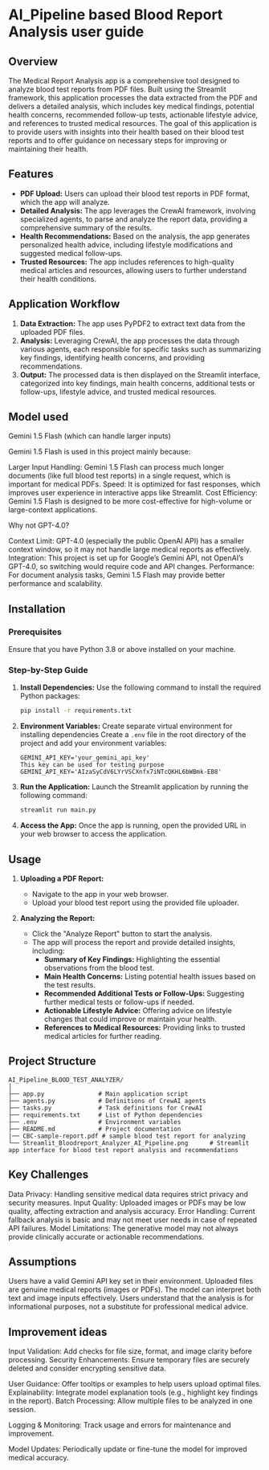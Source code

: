 #  AI_Pipeline based Blood Report Analysis user guide 

## Overview

The Medical Report Analysis app is a comprehensive tool designed to analyze blood test reports from PDF files. Built using the Streamlit framework, this application processes the data extracted from the PDF and delivers a detailed analysis, which includes key medical findings, potential health concerns, recommended follow-up tests, actionable lifestyle advice, and references to trusted medical resources. The goal of this application is to provide users with insights into their health based on their blood test reports and to offer guidance on necessary steps for improving or maintaining their health.

## Features

- **PDF Upload:** Users can upload their blood test reports in PDF format, which the app will analyze.
- **Detailed Analysis:** The app leverages the CrewAI framework, involving specialized agents, to parse and analyze the report data, providing a comprehensive summary of the results.
- **Health Recommendations:** Based on the analysis, the app generates personalized health advice, including lifestyle modifications and suggested medical follow-ups.
- **Trusted Resources:** The app includes references to high-quality medical articles and resources, allowing users to further understand their health conditions.

## Application Workflow

1. **Data Extraction:** The app uses PyPDF2 to extract text data from the uploaded PDF files.
2. **Analysis:** Leveraging CrewAI, the app processes the data through various agents, each responsible for specific tasks such as summarizing key findings, identifying health concerns, and providing recommendations.
3. **Output:** The processed data is then displayed on the Streamlit interface, categorized into key findings, main health concerns, additional tests or follow-ups, lifestyle advice, and trusted medical resources.
## Model used 
Gemini 1.5 Flash (which can handle larger inputs)

Gemini 1.5 Flash is used in this project mainly because:

Larger Input Handling: Gemini 1.5 Flash can process much longer documents (like full blood test reports) in a single request, which is important for medical PDFs.
Speed: It is optimized for fast responses, which improves user experience in interactive apps like Streamlit.
Cost Efficiency: Gemini 1.5 Flash is designed to be more cost-effective for high-volume or large-context applications.

Why not GPT-4.0?

Context Limit: GPT-4.0 (especially the public OpenAI API) has a smaller context window, so it may not handle large medical reports as effectively.
Integration: This project is set up for Google’s Gemini API, not OpenAI’s GPT-4.0, so switching would require code and API changes.
Performance: For document analysis tasks, Gemini 1.5 Flash may provide better performance and scalability.
## Installation

### Prerequisites

Ensure that you have Python 3.8 or above installed on your machine.

### Step-by-Step Guide

   
1. **Install Dependencies:**
   Use the following command to install the required Python packages:
   ```bash
   pip install -r requirements.txt
   ```

2. **Environment Variables:**
   Create separate virtual environment for installing dependencies
   Create a `.env` file in the root directory of the project and add your environment variables:
   ```plaintext
   GEMINI_API_KEY='your_gemini_api_key' 
   This key can be used for testing purpose GEMINI_API_KEY='AIzaSyCdV6LYrVSCXnfx7iNTcQKHL6bWBmk-EB8'
   ```

3. **Run the Application:**
   Launch the Streamlit application by running the following command:
   ```bash
   streamlit run main.py
   ```

4. **Access the App:**
   Once the app is running, open the provided URL in your web browser to access the application.

## Usage

1. **Uploading a PDF Report:**
   - Navigate to the app in your web browser.
   - Upload your blood test report using the provided file uploader.
   
2. **Analyzing the Report:**
   - Click the "Analyze Report" button to start the analysis.
   - The app will process the report and provide detailed insights, including:
     - **Summary of Key Findings:** Highlighting the essential observations from the blood test.
     - **Main Health Concerns:** Listing potential health issues based on the test results.
     - **Recommended Additional Tests or Follow-Ups:** Suggesting further medical tests or follow-ups if needed.
     - **Actionable Lifestyle Advice:** Offering advice on lifestyle changes that could improve or maintain your health.
     - **References to Medical Resources:** Providing links to trusted medical articles for further reading.

## Project Structure

```
AI_Pipeline_BLOOD_TEST_ANALYZER/
│
├── app.py               # Main application script
├── agents.py            # Definitions of CrewAI agents
├── tasks.py             # Task definitions for CrewAI
├── requirements.txt     # List of Python dependencies
├── .env                 # Environment variables
├── README.md            # Project documentation
|── CBC-sample-report.pdf # sample blood test report for analyzing 
└── Streamlit_Bloodreport_Analyzer_AI_Pipeline.png      # Streamlit app interface for blood test report analysis and recommendations
```

## Key Challenges

Data Privacy: Handling sensitive medical data requires strict privacy and security measures.
Input Quality: Uploaded images or PDFs may be low quality, affecting extraction and analysis accuracy.
Error Handling: Current fallback analysis is basic and may not meet user needs in case of repeated API failures.
Model Limitations: The generative model may not always provide clinically accurate or actionable recommendations.

## Assumptions
Users have a valid Gemini API key set in their environment.
Uploaded files are genuine medical reports (images or PDFs).
The model can interpret both text and image inputs effectively.
Users understand that the analysis is for informational purposes, not a substitute for professional medical advice.

## Improvement ideas

Input Validation: Add checks for file size, format, and image clarity before processing.
Security Enhancements: Ensure temporary files are securely deleted and consider encrypting sensitive data.

User Guidance: Offer tooltips or examples to help users upload optimal files.
Explainability: Integrate model explanation tools (e.g., highlight key findings in the report).
Batch Processing: Allow multiple files to be analyzed in one session.

Logging & Monitoring: Track usage and errors for maintenance and improvement.

Model Updates: Periodically update or fine-tune the model for improved medical accuracy.


